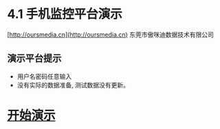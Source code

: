 # 4.1 手机监控平台演示

[http://oursmedia.cn](http://oursmedia.cn) 东莞市傲咪迪数据技术有限公司

## 演示平台提示
+ 用户名密码任意输入 
+ 没有实际的数据准备, 测试数据没有更新。
  
# [开始演示](http://monitorui.demo.oursmedia.cn)